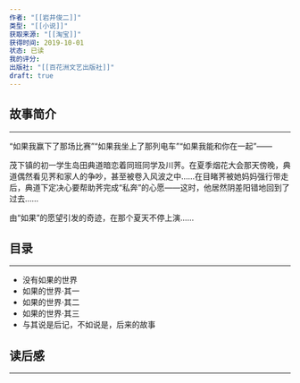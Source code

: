 ```yaml
---
作者: "[[岩井俊二]]"
类型: "[[小说]]"
获取来源: "[[淘宝]]"
获得时间: 2019-10-01
状态: 已读
我的评分: 
出版社: "[[百花洲文艺出版社]]"
draft: true
---
```

## 故事简介
---
“如果我赢下了那场比赛”“如果我坐上了那列电车”“如果我能和你在一起”——

茂下镇的初一学生岛田典道暗恋着同班同学及川荠。在夏季烟花大会那天傍晚，典道偶然看见荠和家人的争吵，甚至被卷入风波之中……在目睹荠被她妈妈强行带走后，典道下定决心要帮助荠完成“私奔”的心愿——这时，他居然阴差阳错地回到了过去……

由“如果”的愿望引发的奇迹，在那个夏天不停上演……
## 目录
---

- 没有如果的世界  
- 如果的世界·其一  
- 如果的世界·其二  
- 如果的世界·其三  
- 与其说是后记，不如说是，后来的故事
## 读后感
---
